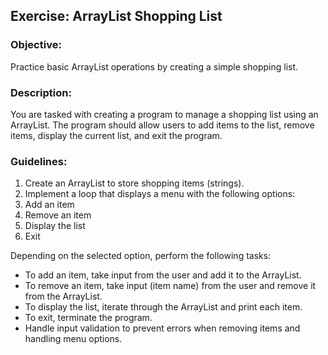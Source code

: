 ## Exercise: ArrayList Shopping List

### Objective:

Practice basic ArrayList operations by creating a simple shopping list.

### Description:

You are tasked with creating a program to manage a shopping list using an ArrayList. The program should allow users to add items to the list, remove items, display the current list, and exit the program.

### Guidelines:

1.	Create an ArrayList to store shopping items (strings).
2.	Implement a loop that displays a menu with the following options:
3.	Add an item
4.	Remove an item
5.	Display the list
6.	Exit

Depending on the selected option, perform the following tasks:

- To add an item, take input from the user and add it to the ArrayList.
- To remove an item, take input (item name) from the user and remove it from the ArrayList.
- To display the list, iterate through the ArrayList and print each item.
- To exit, terminate the program.
- Handle input validation to prevent errors when removing items and handling menu options.
